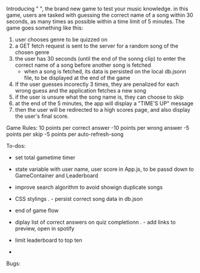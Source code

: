 Introducing " ", the brand new game to test your music knowledge. in this game, users are tasked with guessing the correct name of a song within 30 seconds, as many times as possible within a time limit of 5 minutes. The game goes something like this:

1. user chooses genre to be quizzed on
2. a GET fetch request is sent to the server for a random song of the chosen genre
3. the user has 30 seconds (until the end of the sonng clip) to enter the correct name of a song before another song is fetched
   - when a song is fetched, its data is persisted on the local db.jsonn file, to be displayed at the end of the game
4. If the user guesses incorectly 3 times, they are penalized for each wrong guess and the application fetches a new song
5. if the user is unsure what the song name is, they can choose to skip
6. at the end of the 5 minutes, the app will display a "TIME'S UP" message
7. then the user will be redirected to a high scores page, and also display the user's final score.

Game Rules:
10 points per correct answer
-10 points per wrong answer
-5 points per skip
-5 points per auto-refresh-song

To-dos:

- set total gametime timer
- state variable with user name, user score in App.js, to be passd down to GameContainer and Leaderboard
- improve search algorithm to avoid showign duplicate songs
- CSS stylings
  . - persist correct song data in db.json
- end of game flow



- diplay list of correct answers on quiz completionn
  . - add links to preview, open in spotify
- limit leaderboard to top ten
- 

Bugs:


